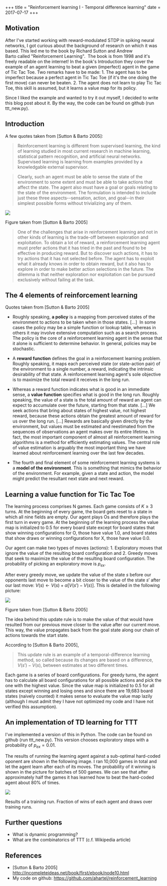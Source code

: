 +++
title = "Reinforcement learning I - Temporal difference learning"
date = 2017-07-17
+++

## Motivation

After I've started working with reward-modulated STDP in spiking neural networks, I got curious about the background of research on which it was based. This led me to the book by Richard Sutton and Andrew Barto called "Reinforcement Learning".  The book is from 1998 and it's freely readable on the internet! In the book's Introduction they cover the example of an agent learning to beat a given (imperfect) agent in the game of Tic Tac Toe. Two remarks have to be made: 1. The agent has to be imperfect because a perfect agent in Tic Tac Toe (if it's the one doing the first move) can never be beaten. 2. The agent does not learn to play Tic Tac Toe, this skill is assumed, but it learns a value map for its policy.
<!-- more -->
Since I liked the example and wanted to try it out myself, I decided to write this blog post about it. By the way, the code can be found on github (run ttt_new.py).

## Introduction

A few quotes taken from [Sutton & Barto 2005]:

> Reinforcement learning is different from supervised learning, the kind of learning studied in most current research in machine learning, statistical pattern recognition, and artificial neural networks. Supervised learning is learning from examples provided by a knowledgable external supervisor.

> Clearly, such an agent must be able to sense the state of the environment to some extent and must be able to take actions that affect the state. The agent also must have a goal or goals relating to the state of the environment. The formulation is intended to include just these three aspects--sensation, action, and goal--in their simplest possible forms without trivializing any of them.

<img src="agent_environment_loop.png" class="center">
<p class="center">Figure taken from [Sutton & Barto 2005]</p>

> One of the challenges that arise in reinforcement learning and not in other kinds of learning is the trade-off between exploration and exploitation. To obtain a lot of reward, a reinforcement learning agent must prefer actions that it has tried in the past and found to be effective in producing reward. But to discover such actions, it has to try actions that it has not selected before. The agent has to exploit what it already knows in order to obtain reward, but it also has to explore in order to make better action selections in the future. The dilemma is that neither exploration nor exploitation can be pursued exclusively without failing at the task.

## The 4 elements of reinforcement learning

Quotes taken from [Sutton & Barto 2005]

- Roughly speaking, <b>a policy</b> is a mapping from perceived states of the environment to actions to be taken when in those states. [...]  In some cases the policy may be a simple function or lookup table, whereas in others it may involve extensive computation such as a search process. The policy is the core of a reinforcement learning agent in the sense that it alone is sufficient to determine behavior. In general, policies may be stochastic.

- A <b>reward function</b> defines the goal in a reinforcement learning problem. Roughly speaking, it maps each perceived state (or state-action pair) of the environment to a single number, a reward, indicating the intrinsic desirability of that state. A reinforcement learning agent's sole objective is to maximize the total reward it receives in the long run.

- Whereas a reward function indicates what is good in an immediate sense, a <b>value function</b> specifies what is good in the long run. Roughly speaking, the value of a state is the total amount of reward an agent can expect to accumulate over the future, starting from that state. [...]
We seek actions that bring about states of highest value, not highest reward, because these actions obtain the greatest amount of reward for us over the long run. [...]
Rewards are basically given directly by the environment, but values must be estimated and reestimated from the sequences of observations an agent makes over its entire lifetime. In fact, the most important component of almost all reinforcement learning algorithms is a method for efficiently estimating values. The central role of value estimation is arguably the most important thing we have learned about reinforcement learning over the last few decades.

- The fourth and final element of some reinforcement learning systems is a <b>model of the environment</b>. This is something that mimics the behavior of the environment. For example, given a state and action, the model might predict the resultant next state and next reward.

## Learning a value function for Tic Tac Toe

The learning process comprises N games. Each game consists of $K \geq 3$ turns. At the beginning of every game, the board gets reset to a state in which all nine fields are empty. Our agent plays Os and therefore plays the first turn in every game. At the beginning of the learning process the value map is initialized to 0.5 for every board state except for board states that show winning configurations for O, those have value 1.0, and board states that show draws or winning configurations for X, those have value 0.0.

Our agent can make two types of moves (actions): 1. Exploratory moves that ignore the value of the resulting board configuration and 2. Greedy moves that seek to maximize the value of the resulting board configuration. The probability of picking an exploratory move is $p_{ex}$.

After every greedy move, we update the value of the state $s$ before our opponents last move to become a bit closer to the value of the state $s'$ after our last move: $V(s) \leftarrow V(s) + \alpha [V(s') - V(s)]$. This is detailed in the following picture:

<img src="value_updates.png" class="center">
<p class="center">Figure taken from [Sutton & Barto 2005]</p>

The idea behind this update rule is to make the value of that would have resulted from our previous move closer to the value after our current move. This way, the value propagates back from the goal state along our chain of actions towards the start state.

According to [Sutton & Barto 2005],

> This update rule is an example of a temporal-difference learning method, so called because its changes are based on a difference, $V(s') - V(s)$, between estimates at two different times.

Each game is a series of board configurations. For greedy turns, the agent has to calculate all board configurations for all possible actions and pick the one with the highest value. Since the value map is initialized to 0.5 for all states except winning and losing ones and since there are 19,683 board states (naively counted) it makes sense to evaluate the value map lazily (although I must admit they I have not optimized my code and I have not verified this assumption).

<h2>An implementation of TD learning for TTT</h2>

I've implemented a version of this in Python. The code can be found on github (run ttt_new.py). This version chooses exploratory steps with a probability of $p_{ex}=0.01$.

The results of running the learning agent against a sub-optimal hard-coded oponent are shown in the following image. I ran 10,000 games in total and let the agent learn after each of its moves. The probability of it winning is shown in the picture for batches of 500 games. We can see that after approximately half the games it has learned how to beat the hard-coded agent about 80% of times.

<img src="success_over_time.png" class="center">
<p class="center">Results of a training run. Fraction of wins of each agent and draws over training runs.</p>

## Further questions
- What is dynamic programming?
- What are the combinatorics of TTT (c.f. Wikipedia article)

## References
- [Sutton & Barto 2005] http://incompleteideas.net/book/first/ebook/node10.html
- My code on github: https://github.com/ahartel/reinforcement_learning
